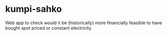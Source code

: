 # kumpi-sahko
Web app to check would it be (historically) more financially feasible to have bought spot priced or constant electricity
